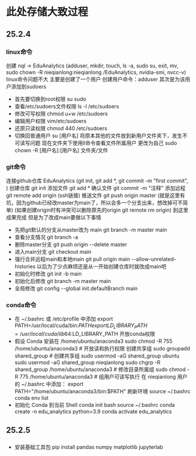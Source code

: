 # 此处存储大致过程
## 25.2.4
### linux命令
创建 nql -> EduAnalytics (adduser, mkdir, touch, ls -a, sudo su, exit, mv, sudo chown -R nieqianlong:nieqianlong /EduAnalytics, nvidia-smi, nvcc-v)
linux命令问题不大
主要是创建了一个用户
创建用户命令：adduser
其次是为该用户添加到sudoers
- 首先要切换到root权限 su sudo
- 查看/etc/sudoers文件权限 ls -l /etc/sudoers
- 修改可写权限 chmod u+w /etc/sudoers
- 编辑用户权限 vim/etc/sudoers
- 还原只读权限 chmod 440 /etc/sudoers
- 切换回普通用户 su [用户名]
将原本其他的文件放到新用户文件夹下，发生不可读写问题
现在文件夹下使用ll命令查看文件所属用户
更改为自己 sudo chown -R [用户名]:[用户名] 文件夹/文件
### git命令
连接github仓库 EduAnalytics (git init, git add *, git commit -m "first commit", )
创建仓库 git init 
添加文件 git add *
确认文件 git commit -m "注释"
添加远程 git remote add origin (ssh链接)
推送文件 git push origin master (就是这里有坑，因为github已经改master为main了，所以会多一个分支出来，想改掉可不简单)
(如果创建origin时有冲突可以删除原先的origin git remote rm origin)
到这里成果完成
但是为了改成main要做以下事情
- 先把git默认的分支从master改为 main git branch -m master main
- 查看分支情况 git branch -a
- 删除master分支 git push origin --delete master
- 进入main分支 git checkout main
- 强行合并远程main和本地main git pull origin main --allow-unrelated-histories
以后为了少点麻烦还是从一开始创建仓库时就改成main吧
- 初始化时修改 git init -b main
- 初始化后修改 git branch -m master main
- 全局修改 git config --global init.defaultBranch main
### conda命令
- 在 ~/.bashrc 或 /etc/profile 中添加
export PATH=/usr/local/cuda/bin:$PATH
export LD_LIBRARY_PATH=/usr/local/cuda/lib64:$LD_LIBRARY_PATH
开放conda权限
- 假设 Conda 安装在 /home/ubuntu/anaconda3
sudo chmod -R 755 /home/ubuntu/anaconda3  # 开放读和执行权限
创建共享组
sudo groupadd shared_group  # 创建共享组
sudo usermod -aG shared_group ubuntu
sudo usermod -aG shared_group nieqianlong
sudo chgrp -R shared_group /home/ubuntu/anaconda3  # 修改目录所属组
sudo chmod -R 775 /home/ubuntu/anaconda3  # 组用户可读写执行
在 nieqianlong 用户的 ~/.bashrc 中添加：
export PATH="/home/ubuntu/anaconda3/bin:$PATH"
刷新环境 source ~/.bashrc
conda env list
- 初始化 Conda 到当前 Shell
conda init bash
source ~/.bashrc
conda create -n edu_analytics python=3.9
conda activate edu_analytics

## 25.2.5
###
- 安装基础工具包
pip install pandas numpy matplotlib jupyterlab
